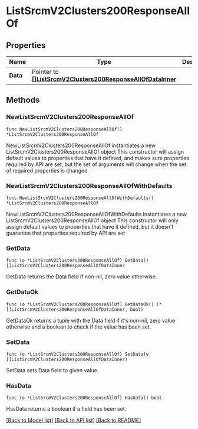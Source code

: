 # ListSrcmV2Clusters200ResponseAllOf

## Properties

Name | Type | Description | Notes
------------ | ------------- | ------------- | -------------
**Data** | Pointer to [**[]ListSrcmV2Clusters200ResponseAllOfDataInner**](ListSrcmV2Clusters200ResponseAllOfDataInner.md) |  | [optional] 

## Methods

### NewListSrcmV2Clusters200ResponseAllOf

`func NewListSrcmV2Clusters200ResponseAllOf() *ListSrcmV2Clusters200ResponseAllOf`

NewListSrcmV2Clusters200ResponseAllOf instantiates a new ListSrcmV2Clusters200ResponseAllOf object
This constructor will assign default values to properties that have it defined,
and makes sure properties required by API are set, but the set of arguments
will change when the set of required properties is changed

### NewListSrcmV2Clusters200ResponseAllOfWithDefaults

`func NewListSrcmV2Clusters200ResponseAllOfWithDefaults() *ListSrcmV2Clusters200ResponseAllOf`

NewListSrcmV2Clusters200ResponseAllOfWithDefaults instantiates a new ListSrcmV2Clusters200ResponseAllOf object
This constructor will only assign default values to properties that have it defined,
but it doesn't guarantee that properties required by API are set

### GetData

`func (o *ListSrcmV2Clusters200ResponseAllOf) GetData() []ListSrcmV2Clusters200ResponseAllOfDataInner`

GetData returns the Data field if non-nil, zero value otherwise.

### GetDataOk

`func (o *ListSrcmV2Clusters200ResponseAllOf) GetDataOk() (*[]ListSrcmV2Clusters200ResponseAllOfDataInner, bool)`

GetDataOk returns a tuple with the Data field if it's non-nil, zero value otherwise
and a boolean to check if the value has been set.

### SetData

`func (o *ListSrcmV2Clusters200ResponseAllOf) SetData(v []ListSrcmV2Clusters200ResponseAllOfDataInner)`

SetData sets Data field to given value.

### HasData

`func (o *ListSrcmV2Clusters200ResponseAllOf) HasData() bool`

HasData returns a boolean if a field has been set.


[[Back to Model list]](../README.md#documentation-for-models) [[Back to API list]](../README.md#documentation-for-api-endpoints) [[Back to README]](../README.md)


